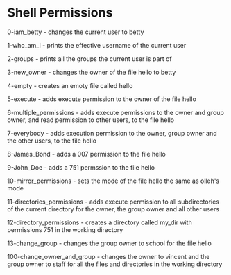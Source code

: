 # Shell Permissions

0-iam_betty - changes the current user to betty

1-who_am_i - prints the effective username of the current user

2-groups - prints all the groups the current user is part of

3-new_owner - changes the owner of the file hello to betty

4-empty - creates an emoty file called hello

5-execute - adds execute permission to the owner of the file hello

6-multiple_permissions - adds execute permissions to the owner and group owner, and read  permission to other users, to the file hello

7-everybody - adds execution permission to the owner, group owner and the other users, to the file hello

8-James_Bond - adds a 007 permission to the file hello

9-John_Doe - adds a 751 permssion to the file hello

10-mirror_permissions - sets the mode of the file hello the same as olleh's mode

11-directories_permissions - adds execute permission to all subdirectories of the current directory for the owner, the group owner and all other users

12-directory_permissions - creates a directory called my_dir with permissions 751 in the working directory

13-change_group - changes the group owner to school for the file hello

100-change_owner_and_group - changes the owner to vincent and the group owner to staff for all the files and directories in the working directory


